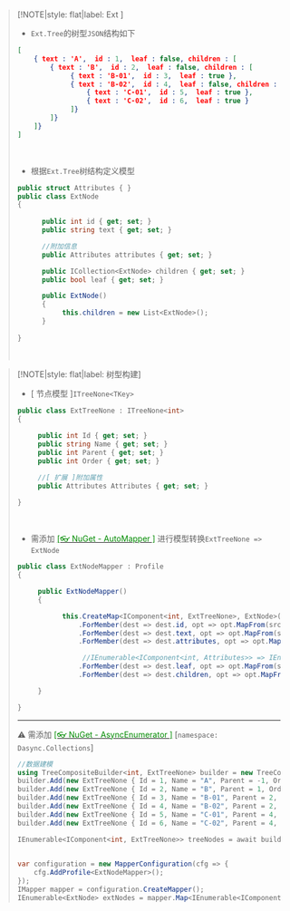 <br/>

>[!NOTE|style: flat|label: Ext ]
>
>- `Ext.Tree`的树型`JSON`结构如下
>
>```json
>[     
>     { text : 'A',  id : 1,  leaf : false, children : [     
>         { text : 'B',  id : 2,  leaf : false, children : [     
>              { text : 'B-01',  id : 3,  leaf : true },
>              { text : 'B-02',  id : 4,  leaf : false, children : [     
>                  { text : 'C-01',  id : 5,  leaf : true },
>                  { text : 'C-02',  id : 6,  leaf : true }  
>              ]}  
>         ]}  
>     ]}    
>]
>
>
>```
>
><br/>
>
>- 根据`Ext.Tree`树结构定义模型
>
>```csharp
>public struct Attributes { }
>public class ExtNode
>{
>    
>       public int id { get; set; }
>       public string text { get; set; }
>
>       //附加信息
>       public Attributes attributes { get; set; }
>
>       public ICollection<ExtNode> children { get; set; }
>       public bool leaf { get; set; }
>
>       public ExtNode()
>       {
>            this.children = new List<ExtNode>();
>       }
>     
>}
>
>
>```
>
><br/>



>[!NOTE|style: flat|label: 树型构建]
>
>- [ 节点模型 ]`ITreeNone<TKey>`
>
>```csharp
>public class ExtTreeNone : ITreeNone<int>
>{
>    
>      public int Id { get; set; }
>      public string Name { get; set; }
>      public int Parent { get; set; }
>      public int Order { get; set; }
>
>      //[ 扩展 ]附加属性
>      public Attributes Attributes { get; set; }
>    
>}
>
>
>```
>
><br/>
>
>- 需添加 [<span style='color:#008B00'>[👓 NuGet - AutoMapper ]</span>](https://github.com/AutoMapper/AutoMapper ':target=_blank') 进行模型转换`ExtTreeNone => ExtNode`
>
>```csharp
>public class ExtNodeMapper : Profile
>{
>
>      public ExtNodeMapper()
>      {
>
>            this.CreateMap<IComponent<int, ExtTreeNone>, ExtNode>()
>                .ForMember(dest => dest.id, opt => opt.MapFrom(src => src.Node.Id))
>                .ForMember(dest => dest.text, opt => opt.MapFrom(src => src.Node.Name))
>                .ForMember(dest => dest.attributes, opt => opt.MapFrom(src => src.Node.Attributes))
>
>                 //IEnumerable<IComponent<int, Attributes>> => IEnumerable<ExtNode>
>                .ForMember(dest => dest.leaf, opt => opt.MapFrom(src => src.Leaf))
>                .ForMember(dest => dest.children, opt => opt.MapFrom(src => !src.Leaf ? src.ChildNodes : null));
>
>      }
>
>}
>
>
>```
>
>---
>
>⚠ 需添加 [<span style='color:#008B00'>[👓 NuGet - AsyncEnumerator ]</span>](https://github.com/Dasync/AsyncEnumerable':target=_blank') [`namespace: Dasync.Collections`]
>
>```csharp
>//数据建模
>using TreeCompositeBuilder<int, ExtTreeNone> builder = new TreeCompositeBuilder<int, ExtTreeNone>();
>builder.Add(new ExtTreeNone { Id = 1, Name = "A", Parent = -1, Order = 1 });
>builder.Add(new ExtTreeNone { Id = 2, Name = "B", Parent = 1, Order = 1 });
>builder.Add(new ExtTreeNone { Id = 3, Name = "B-01", Parent = 2, Order = 1 });
>builder.Add(new ExtTreeNone { Id = 4, Name = "B-02", Parent = 2, Order = 2 });
>builder.Add(new ExtTreeNone { Id = 5, Name = "C-01", Parent = 4, Order = 1 });
>builder.Add(new ExtTreeNone { Id = 6, Name = "C-02", Parent = 4, Order = 2 });
>
>IEnumerable<IComponent<int, ExtTreeNone>> treeNodes = await builder.Build(x => x == -1).ToListAsync()
>                                                                    .ConfigureAwait(false);
>
>var configuration = new MapperConfiguration(cfg => {
>     cfg.AddProfile<ExtNodeMapper>();
>});
>IMapper mapper = configuration.CreateMapper();
>IEnumerable<ExtNode> extNodes = mapper.Map<IEnumerable<IComponent<int, ExtTreeNone>>, IEnumerable<ExtNode>>(treeNodes);
>
>
>```
>
>
